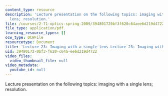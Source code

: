 ```yaml
---
content_type: resource
description: 'Lecture presentation on the following topics: imaging with a single
  lens; resolution.'
file: /courses/2-71-optics-spring-2009/394801720bf3f620c64aee6d219d4722_MIT2_71S09_lec23.pdf
file_type: application/pdf
learning_resource_types: []
ocw_type: OCWFile
resourcetype: Document
title: 'Lecture 23: Imaging with a single lens Lecture 23: Imaging with a single lens'
uid: 39480172-0bf3-f620-c64a-ee6d219d4722
video_files:
  video_thumbnail_file: null
video_metadata:
  youtube_id: null
---
```

Lecture presentation on the following topics: imaging with a single lens; resolution.

